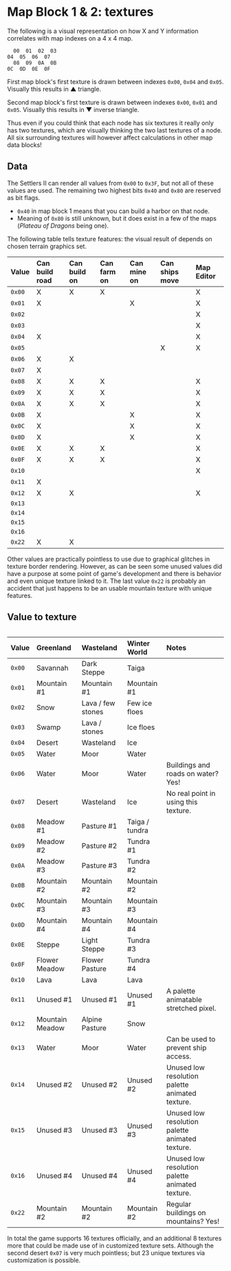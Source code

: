 # Map Block 1 & 2: textures

The following is a visual representation on how X and Y information correlates with map indexes on a 4 x 4 map.

```
  00  01  02  03
04  05  06  07
  08  09  0A  0B
0C  0D  0E  0F
```

First map block's first texture is drawn between indexes `0x00`, `0x04` and `0x05`. Visually this results in ▲ triangle.

Second map block's first texture is drawn between indexes `0x00`, `0x01` and `0x05`. Visually this results in ▼ inverse triangle.

Thus even if you could think that each node has six textures it really only has two textures, which are visually thinking the two last textures of a node. All six surrounding textures will however affect calculations in other map data blocks!

## Data

The Settlers II can render all values from `0x00` to `0x3F`, but not all of these values are used. The remaining two highest bits `0x40` and `0x80` are reserved as bit flags.

- `0x40` in map block 1 means that you can build a harbor on that node.
- Meaning of `0x80` is still unknown, but it does exist in a few of the maps (*Plateau of Dragons* being one).

The following table tells texture features: the visual result of depends on chosen terrain graphics set.

Value | Can build road | Can build on | Can farm on | Can mine on | Can ships move | Map Editor
:-----|:---------------|:-------------|:------------|:------------|:---------------|:----------
`0x00`| X              | X            | X           |             |                | X
`0x01`| X              |              |             | X           |                | X
`0x02`|                |              |             |             |                | X
`0x03`|                |              |             |             |                | X
`0x04`| X              |              |             |             |                | X
`0x05`|                |              |             |             | X              | X
`0x06`| X              | X            |             |             |                |
`0x07`| X              |              |             |             |                |
`0x08`| X              | X            | X           |             |                | X
`0x09`| X              | X            | X           |             |                | X
`0x0A`| X              | X            | X           |             |                | X
`0x0B`| X              |              |             | X           |                | X
`0x0C`| X              |              |             | X           |                | X
`0x0D`| X              |              |             | X           |                | X
`0x0E`| X              | X            | X           |             |                | X
`0x0F`| X              | X            | X           |             |                | X
`0x10`|                |              |             |             |                | X
`0x11`| X              |              |             |             |                |
`0x12`| X              | X            |             |             |                | X
`0x13`|                |              |             |             |                |
`0x14`|                |              |             |             |                |
`0x15`|                |              |             |             |                |
`0x16`|                |              |             |             |                |
`0x22`| X              | X            |             |             |                |

Other values are practically pointless to use due to graphical glitches in texture border rendering. However, as can be seen some unused values did have a purpose at some point of game's development and there is behavior and even unique texture linked to it. The last value `0x22` is probably an accident that just happens to be an usable mountain texture with unique features.

## Value to texture

<img alt="" src="http://settlers2.net/wp-content/uploads/2011/07/texture_map.png" />

Value | Greenland       | Wasteland         | Winter World   | Notes
:-----|:----------------|:------------------|:---------------|:-----
`0x00`| Savannah        | Dark Steppe       | Taiga          |
`0x01`| Mountain #1     | Mountain #1       | Mountain #1    |
`0x02`| Snow            | Lava / few stones | Few ice floes  |
`0x03`| Swamp           | Lava / stones     | Ice floes      |
`0x04`| Desert          | Wasteland         | Ice            |
`0x05`| Water           | Moor              | Water          |
`0x06`| Water           | Moor              | Water          | Buildings and roads on water? Yes!
`0x07`| Desert          | Wasteland         | Ice            | No real point in using this texture.
`0x08`| Meadow #1       | Pasture #1        | Taiga / tundra |
`0x09`| Meadow #2       | Pasture #2        | Tundra #1      |
`0x0A`| Meadow #3       | Pasture #3        | Tundra #2      |
`0x0B`| Mountain #2     | Mountain #2       | Mountain #2    |
`0x0C`| Mountain #3     | Mountain #3       | Mountain #3    |
`0x0D`| Mountain #4     | Mountain #4       | Mountain #4    |
`0x0E`| Steppe          | Light Steppe      | Tundra #3      |
`0x0F`| Flower Meadow   | Flower Pasture    | Tundra #4      |
`0x10`| Lava            | Lava              | Lava           |
`0x11`| Unused #1       | Unused #1         | Unused #1      | A palette animatable stretched pixel.
`0x12`| Mountain Meadow | Alpine Pasture    | Snow           |
`0x13`| Water           | Moor              | Water          | Can be used to prevent ship access.
`0x14`| Unused #2       | Unused #2         | Unused #2      | Unused low resolution palette animated texture.
`0x15`| Unused #3       | Unused #3         | Unused #3      | Unused low resolution palette animated texture.
`0x16`| Unused #4       | Unused #4         | Unused #4      | Unused low resolution palette animated texture.
`0x22`| Mountain #2     | Mountain #2       | Mountain #2    | Regular buildings on mountains? Yes!

In total the game supports 16 textures officially, and an additional 8 textures more that could be made use of in customized texture sets. Although the second desert `0x07` is very much pointless; but 23 unique textures via customization is possible.
